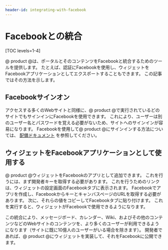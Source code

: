 ```yaml
---
header-id: integrating-with-facebook
---
```


# Facebookとの統合

[TOC levels=1-4]

@ product @は、ポータルとそのコンテンツをFacebookと統合するためのツールを提供します。 たとえば、認証にFacebookを使用し、ウィジェットをFacebookアプリケーションとしてエクスポートすることもできます。 この記事ではその方法を示します。

## Facebookサインオン

アクセスする多くのWebサイトと同様に、@ product @で実行されているどのサイトでもサインインにFacebookを使用できます。 これにより、ユーザーは別のユーザー名とパスワードを覚える必要がないため、サイトへのサインインが容易になります。 Facebookを使用して@ product @にサインインする方法については、 [配備ドキュメント](/docs/7-1/deploy/-/knowledge_base/d/facebook-connect-single-sign-on-authentication) を参照してください。

## ウィジェットをFacebookアプリケーションとして使用する

@ product @ウィジェットをFacebookのアプリとして追加できます。 これを行うには、まず開発者キーを取得する必要があります。 これを行うためのリンクは、ウィジェットの設定画面のFacebookタブに表示されます。 Facebookでアプリを作成し、FacebookからキーとキャンバスページのURLを取得する必要があります。 次に、それらの値をコピーしてFacebookタブに貼り付けます。 これを実行すると、ウィジェットがFacebookで使用できるようになります。

この統合により、メッセージボード、カレンダー、Wiki、およびその他のコンテンツなどのWebサイトのコンテンツを、より多くのユーザーが利用できるようになります（サイトに既に10億人のユーザーがいる場合を除きます）。 開発者であれば、@ product @にウィジェットを実装して、それをFacebookに公開できます。
